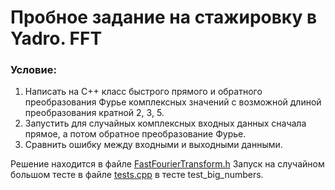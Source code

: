 # Пробное задание на стажировку в Yadro. FFT
### Условие:
1. Написать на С++ класс быстрого прямого и обратного преобразования
Фурье комплексных значений с возможной длиной преобразования
кратной 2, 3, 5.
2. Запустить для случайных комплексных входных данных сначала
прямое, а потом обратное преобразование Фурье.
3. Сравнить ошибку между входными и выходными данными.

Решение находится в файле [FastFourierTransform.h](https://github.com/peobifolt/FFT/blob/main/FastFourierTransform.h)
Запуск на случайном большом тесте в файле [tests.cpp](https://github.com/peobifolt/FFT/blob/main/tests.cpp) в тесте test_big_numbers.
